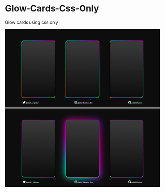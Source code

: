# Glow-Cards-Css-Only

<p>
    Glow cards using css only
</p>

![Cards](./Screenshots/1.png)
![Cards](./Screenshots/2.png)